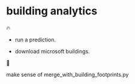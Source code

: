 # building analytics

🔥

- run a prediction.

- download microsoft buildings.

🚧

make sense of merge_with_building_footprints.py